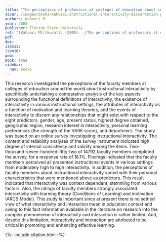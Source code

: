 ```yaml
---
title: "The perceptions of professors at colleges of education about instructional interactivity"
cover: /images/books/kahveci-instructional-interactivity-dissertation.png
authors: Kahveci M
year: 2005
publisher: Florida State University
ref: "[Kahveci M](/murat). (2005). _[The perceptions of professors at colleges of education about instructional interactivity](/jzl)_. Doctoral dissertation, Florida State University, Tallahassee, Florida, USA."
pdf:
doi: 
isbn13:
isbn10:
web:
book: true
sidebar:
  nav: books 
---
```


This research investigated the perceptions of the faculty members at colleges of education around the world about instructional interactivity by specifically undertaking a comparative analysis of the key aspects surrounding the functional definitions of interactivity, the existence of interactivity in various instructional settings, the attributes of interactivity as a function of motivation and learning theories, and the events of interactivity to discern any relationships that might exist with respect to the eight predictors; gender, age, present status, highest degree obtained, geographic region, research interest in interactivity, personal learning preferences (the strength of the VARK score), and department. The study was based on an online survey investigating instructional interactivity. The content and reliability analyses of the survey instrument indicated high degree of internal consistency and validity among the items. Two-thousand-seven-hundred-fifty-two of 14792 faculty members completed the survey, for a response rate of 18.1%. Findings indicated that the faculty members perceived all presented instructional events in various settings from moderately high to high interactivity. In addition, the perceptions of faculty members about instructional interactivity varied with their personal characteristics that were mentioned above as predictors. This result indicated that interactivity was context dependent, stemming from various factors. Also, the ratings of faculty members strongly associated interactivity with learning theory (Conditions of Learning) and motivation (ARCS Model). This study is important since at present there is no settled view of what interactivity and interaction mean in education context and owing to this fact information available in the literature on research into the complex phenomenon of interactivity and interaction is rather limited. And, despite this limitation, interactivity and interaction are attributed to be critical in promoting and enhancing effective learning.

{%- include citation.html -%}